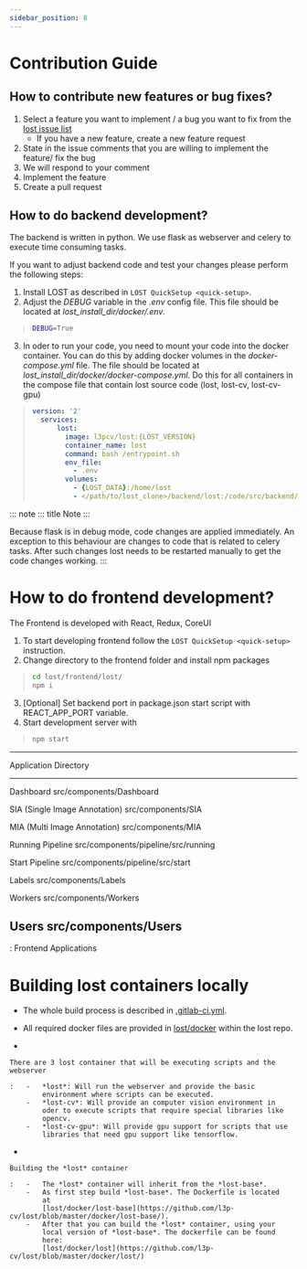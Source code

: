 ```yaml
---
sidebar_position: 8
---
```


# Contribution Guide

## How to contribute new features or bug fixes?

1. Select a feature you want to implement / a bug you want to fix from the [lost issue list](https://github.com/l3p-cv/lost/issues)
    - If you have a new feature, create a new feature request
2. State in the issue comments that you are willing to implement the
    feature/ fix the bug
3. We will respond to your comment
4. Implement the feature
5. Create a pull request

## How to do backend development?

The backend is written in python. We use flask as webserver and celery
to execute time consuming tasks.

If you want to adjust backend code and test your changes please perform
the following steps:

1. Install LOST as described in `LOST QuickSetup <quick-setup>`.
2. Adjust the *DEBUG* variable in the *.env* config file. This file
    should be located at *lost_install_dir/docker/.env*.

> ``` {.bash caption="Changes that need to be performed in the *.env* file. This will cause the LOST flask server to start in debug mode."}
> DEBUG=True
> ```

3. In oder to run your code, you need to mount your code into the
    docker container. You can do this by adding docker volumes in the
    *docker-compose.yml* file. The file should be located at
    *lost_install_dir/docker/docker-compose.yml*. Do this for all
    containers in the compose file that contain lost source code (lost,
    lost-cv, lost-cv-gpu)

> ``` {.yaml emphasize-lines="11" caption="Adjustments to *docker-compose.yml*. Mount your backend code into the docker container."}
> version: '2'
>   services:
>       lost:
>         image: l3pcv/lost:{LOST_VERSION}
>         container_name: lost
>         command: bash /entrypoint.sh
>         env_file:
>           - .env
>         volumes:
>           - {LOST_DATA}:/home/lost
>           - </path/to/lost_clone>/backend/lost:/code/src/backend/lost
> ```

::: note
::: title
Note
:::

Because flask is in debug mode, code changes are applied immediately. An
exception to this behaviour are changes to code that is related to
celery tasks. After such changes lost needs to be restarted manually to
get the code changes working.
:::

# How to do frontend development?

The Frontend is developed with React, Redux, CoreUI

1. To start developing frontend follow the
    `LOST QuickSetup <quick-setup>` instruction.
2. Change directory to the frontend folder and install npm packages

> ``` bash
> cd lost/frontend/lost/
> npm i
> ```

3. \[Optional\] Set backend port in package.json start script with
    REACT_APP_PORT variable.
4. Start development server with

> ``` bash
> npm start
> ```

  -------------------------------------------------------------------------
  Application                         Directory
  ----------------------------------- -------------------------------------
  Dashboard                           src/components/Dashboard

  SIA (Single Image Annotation)       src/components/SIA

  MIA (Multi Image Annotation)        src/components/MIA

  Running Pipeline                    src/components/pipeline/src/running

  Start Pipeline                      src/components/pipeline/src/start

  Labels                              src/components/Labels

  Workers                             src/components/Workers

Users                               src/components/Users
  -------------------------------------------------------------------------

  : Frontend Applications

# Building lost containers locally

- The whole build process is described in
    [.gitlab-ci.yml](https://github.com/l3p-cv/lost/blob/master/.gitlab-ci.yml).

- All required docker files are provided in
    [lost/docker](https://github.com/l3p-cv/lost/tree/master/docker)
    within the lost repo.

-

    There are 3 lost container that will be executing scripts and the webserver

    :   -   *lost*: Will run the webserver and provide the basic
            environment where scripts can be executed.
        -   *lost-cv*: Will provide an computer vision environment in
            oder to execute scripts that require special libraries like
            opencv.
        -   *lost-cv-gpu*: Will provide gpu support for scripts that use
            libraries that need gpu support like tensorflow.

-

    Building the *lost* container

    :   -   The *lost* container will inherit from the *lost-base*.
        -   As first step build *lost-base*. The Dockerfile is located
            at
            [lost/docker/lost-base](https://github.com/l3p-cv/lost/blob/master/docker/lost-base/).
        -   After that you can build the *lost* container, using your
            local version of *lost-base*. The dockerfile can be found
            here:
            [lost/docker/lost](https://github.com/l3p-cv/lost/blob/master/docker/lost/)
